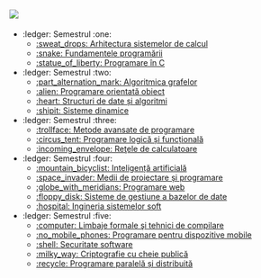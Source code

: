 # <a href="https://cs.ubbcluj.ro"><img src="https://www.yourtango.com/sites/default/files/styles/header_slider/public/image_blog/college-memes.jpg?itok=JoGNEOBS" /></a>
<ul>
  <li>:ledger: Semestrul :one:
    <ul>
      <li>
        <a href="https://github.com/mihai12p/ubb/tree/main/sem1/asc"> 
          :sweat_drops:  Arhitectura sistemelor de calcul
        </a>
      </li>
      <li>
        <a href="https://github.com/mihai12p/ubb/tree/main/sem1/fp"> 
          :snake:  Fundamentele programării
        </a>
      </li>
      <li>
        <a href="https://github.com/mihai12p/ubb/tree/main/sem1/c"> 
          :statue_of_liberty:  Programare în C
        </a>
      </li>
    </ul>
  </li>
  <li>:ledger: Semestrul :two:
    <ul>
      <li>
        <a href="https://github.com/mihai12p/ubb/tree/main/sem2/ag"> 
          :part_alternation_mark:  Algoritmica grafelor
        </a>
      </li>
      <li>
        <a href="https://github.com/mihai12p/ubb/tree/main/sem2/poo"> 
          :alien:  Programare orientată obiect
        </a>
      </li>
      <li>
        <a href="https://github.com/mihai12p/ubb/tree/main/sem2/sda"> 
          :heart:  Structuri de date și algoritmi
        </a>
      </li>
      <li>
        <a href="https://github.com/mihai12p/ubb/tree/main/sem2/sd"> 
          :shipit:  Sisteme dinamice
        </a>
      </li>
    </ul>
  </li>
  <li>:ledger: Semestrul :three:
    <ul>
      <li>
        <a href="https://github.com/mihai12p/ubb/tree/main/sem3/map">
          :trollface:  Metode avansate de programare
        </a>
      </li>
      <li>
        <a href="https://github.com/mihai12p/ubb/tree/main/sem3/plf">
          :circus_tent:  Programare logică și funcțională
        </a>
      </li>
      <li>
        <a href="https://github.com/mihai12p/ubb/tree/main/sem3/rc">
          :incoming_envelope:  Reţele de calculatoare
        </a>
      </li>
    </ul>
  </li>
  <li>:ledger: Semestrul :four:
    <ul>
      <li>
        <a href="https://github.com/mihai12p/ubb/tree/main/sem4/ia">
          :mountain_bicyclist:  Inteligență artificială
        </a>
      </li>
      <li>
        <a href="https://github.com/mihai12p/ubb/tree/main/sem4/mpp">
          :space_invader:  Medii de proiectare și programare
        </a>
      </li>
      <li>
        <a href="https://github.com/mihai12p/ubb/tree/main/sem4/pw">
          :globe_with_meridians:  Programare web
        </a>
      </li>
      <li>
        <a href="https://github.com/mihai12p/ubb/tree/main/sem4/sgbd">
          :floppy_disk:  Sisteme de gestiune a bazelor de date
        </a>
      </li>
      <li>
        <a href="https://github.com/mihai12p/ubb/tree/main/sem4/iss">
          :hospital:  Ingineria sistemelor soft
        </a>
      </li>
    </ul>
  </li>
  <li>:ledger: Semestrul :five:
    <ul>
      <li>
        <a href="https://github.com/mihai12p/ubb/tree/main/sem5/lftc">
          :computer:  Limbaje formale şi tehnici de compilare
        </a>
      </li>
      <li>
        <a href="https://github.com/mihai12p/ubb/tree/main/sem5/pdm">
          :no_mobile_phones:  Programare pentru dispozitive mobile
        </a>
      </li>
      <li>
        <a href="https://github.com/mihai12p/ubb/tree/main/sem5/ss">
          :shell:  Securitate software
        </a>
      </li>
      <li>
        <a href="https://github.com/mihai12p/ubb/tree/main/sem5/ccp">
          :milky_way:  Criptografie cu cheie publică
        </a>
      </li>
      <li>
        <a href="https://github.com/mihai12p/ubb/tree/main/sem5/ppd">
          :recycle:  Programare paralelă și distribuită
        </a>
      </li>
    </ul>
  </li>
</ul>
